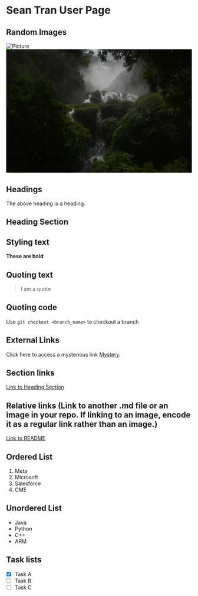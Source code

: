# Sean Tran User Page 

## Random Images 
![Picture](pic.jpg)
![Picture](pic2.jpg)

## Headings
The above heading is a heading.
## Heading Section <a name="heading-section"></a>
## Styling text
**These are bold**
## Quoting text
> I am a quote 
## Quoting code
Use `git checkout <branch_name>` to checkout a branch
## External Links
Click here to access a mysterious link [Mystery](https://leetcode.com/).
## Section links
[Link to Heading Section](#heading-section)
## Relative links (Link to another .md file or an image in your repo. If linking to an image, encode it as a regular link rather than an image.)
[Link to README](README.md)
## Ordered List
1. Meta
2. Microsoft
3. Salesforce
4. CME
## Unordered List
- Java
- Python
- C++
- ARM
## Task lists
- [x] Task A
- [ ] Task B
- [ ] Task C